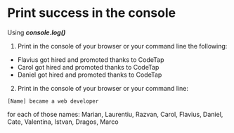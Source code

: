 # Print success in the console
Using ***console.log()***

1. Print in the console of your browser or your command line the following:

  * Flavius got hired and promoted thanks to CodeTap
  * Carol got hired and promoted thanks to CodeTap
  * Daniel got hired and promoted thanks to CodeTap

2. Print in the console of your browser or your command line:

```
[Name] became a web developer 
```
for each of those names: Marian, Laurentiu, Razvan, Carol, Flavius, Daniel, Cate, Valentina, Istvan, Dragos, Marco
